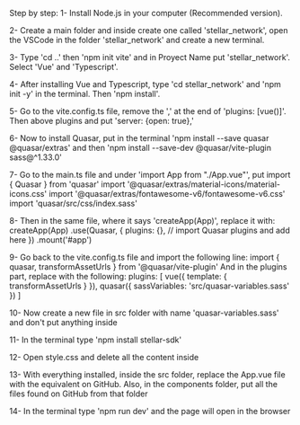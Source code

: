 Step by step:
1- Install Node.js in your computer (Recommended version).

2- Create a main folder and inside create one called 'stellar_network', open the VSCode in the folder 'stellar_network' and create a new terminal. 

3- Type 'cd ..' then 'npm init vite' and in Proyect Name put 'stellar_network'. Select 'Vue' and 'Typescript'.

4- After installing Vue and Typescript, type 'cd stellar_network' and 'npm init -y' in the terminal. Then 'npm install'.

5- Go to the vite.config.ts file, remove the ',' at the end of 'plugins: [vue()]'. Then above plugins and put 'server: {open: true},'

6- Now to install Quasar, put in the terminal 'npm install --save quasar @quasar/extras' and then 'npm install --save-dev @quasar/vite-plugin sass@^1.33.0'

7- Go to the main.ts file and under 'import App from "./App.vue"', put 
    import { Quasar } from 'quasar'
    import '@quasar/extras/material-icons/material-icons.css'
    import '@quasar/extras/fontawesome-v6/fontawesome-v6.css'
    import 'quasar/src/css/index.sass'

8- Then in the same file, where it says 'createApp(App)', replace it with:
    createApp(App)
        .use(Quasar, {
            plugins: {}, // import Quasar plugins and add here
        })
        .mount('#app')

9- Go back to the vite.config.ts file and import the following line: 
    import { quasar, transformAssetUrls } from '@quasar/vite-plugin'
And in the plugins part, replace with the following:
    plugins: [
        vue({
        template: { transformAssetUrls }
        }),
        quasar({
        sassVariables: 'src/quasar-variables.sass'
        })
    ]

10- Now create a new file in src folder with name 'quasar-variables.sass' and don't put anything inside

11- In the terminal type 'npm install stellar-sdk'

12- Open style.css and delete all the content inside

13- With everything installed, inside the src folder, replace the App.vue file with the equivalent on GitHub. Also, in the components folder, put all the files found on GitHub from that folder

14- In the terminal type 'npm run dev' and the page will open in the browser